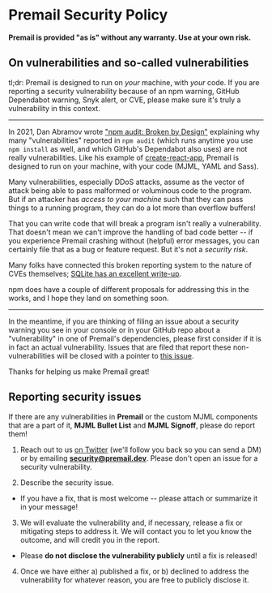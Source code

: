 # Premail Security Policy

<!-- This document gets mirrored from the Premail documentation site repo to the
     main Premail repo automatically. It should only be edited in the site repo:
     https://github.com/premail/website
     and all links need to be absolute and not relative. -->

**Premail is provided "as is" without any warranty. Use at your own risk.**

## On vulnerabilities and so-called vulnerabilities

tl;dr: Premail is designed to run on _your_ machine, with _your_ code. If you
are reporting a security vulnerability because of an npm warning, GitHub
Dependabot warning, Snyk alert, or CVE, please make sure it's truly a
vulnerability in this context.

---

In 2021, Dan Abramov wrote
["npm audit: Broken by Design"](https://overreacted.io/npm-audit-broken-by-design/)
explaining why many "vulnerabilities" reported in `npm audit` (which runs
anytime you use `npm install` as well, and which GitHub's Dependabot also uses)
are not really vulnerabilities. Like his example of
[create-react-app](https://www.npmjs.com/package/create-react-app), Premail is
designed to run on your machine, with your code (MJML, YAML and Sass).

Many vulnerabilities, especially DDoS attacks, assume as the vector of attack
being able to pass malformed or voluminous code to the program. But if an
attacker has _access to your machine_ such that they can pass things to a
running program, they can do a lot more than overflow buffers!

That you can write code that will break a program isn't really a vulnerability.
That doesn't mean we can't improve the handling of bad code better -- if you
experience Premail crashing without (helpful) error messages, you can certainly
file that as a bug or feature request. But it's not a _security risk_.

Many folks have connected this broken reporting system to the nature of CVEs
themselves;
[SQLite has an excellent write-up](https://www.sqlite.org/cves.html).

npm does have a couple of different proposals for addressing this in the works,
and I hope they land on something soon.

---

In the meantime, if you are thinking of filing an issue about a security warning
you see in your console or in your GitHub repo about a "vulnerability" in one of
Premail's dependencies, please first consider if it is in fact an actual
vulnerability. Issues that are filed that report these non-vulnerabilities will
be closed with a pointer to
[this issue](https://github.com/premail/premail/issues/70).

Thanks for helping us make Premail great!

## Reporting security issues

If there are any vulnerabilities in **Premail** or the custom MJML components
that are a part of it, **MJML Bullet List** and **MJML Signoff**, please do
report them!

1. Reach out to us [on Twitter](https://twitter.com/premaildev) (we'll follow
   you back so you can send a DM) or by emailing **security@premail.dev**.
   Please don't open an issue for a security vulnerability.

2. Describe the security issue.

- If you have a fix, that is most welcome -- please attach or summarize it in
  your message!

3. We will evaluate the vulnerability and, if necessary, release a fix or
   mitigating steps to address it. We will contact you to let you know the
   outcome, and will credit you in the report.

- Please **do not disclose the vulnerability publicly** until a fix is released!

4. Once we have either a) published a fix, or b) declined to address the
   vulnerability for whatever reason, you are free to publicly disclose it.
